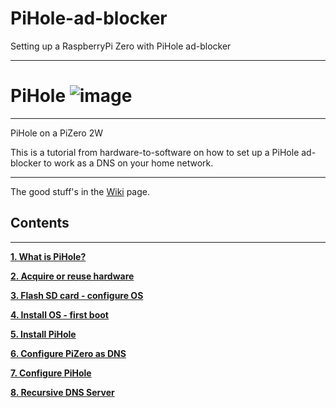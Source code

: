 # PiHole-ad-blocker
Setting up a RaspberryPi Zero with PiHole ad-blocker 
***
#         PiHole ![image](https://user-images.githubusercontent.com/49557352/167029755-7017d25e-1860-451d-b033-75c5f1377bbb.png)

***

PiHole on a PiZero 2W

This is a tutorial from hardware-to-software on how to set up a PiHole ad-blocker to work as a DNS on your home network.
***


The good stuff's in the [Wiki](https://github.com/BogdanAlinTudorache/PiHole-ad-blocker/wiki) page.

## Contents
***

**[1. What is PiHole?](https://github.com/BogdanAlinTudorache/PiHole-ad-blocker/wiki/1.-What-is-PiHole%3F)**

**[2. Acquire or reuse hardware ](https://github.com/BogdanAlinTudorache/PiHole-ad-blocker/wiki/2.-Acquire-or-reuse-hardware)**

**[3. Flash SD card - configure OS ](https://github.com/BogdanAlinTudorache/PiHole-ad-blocker/wiki/3.-Flash-SD-card---configure-OS)**

**[4. Install OS - first boot ](https://github.com/BogdanAlinTudorache/PiHole-ad-blocker/wiki/4.-Install-OS---first-boot)**

**[5. Install PiHole](https://github.com/BogdanAlinTudorache/PiHole-ad-blocker/wiki/5.-Install-PiHole)**

**[6. Configure PiZero as DNS]()**

**[7. Configure PiHole]()**

**[8. Recursive DNS Server]()**





